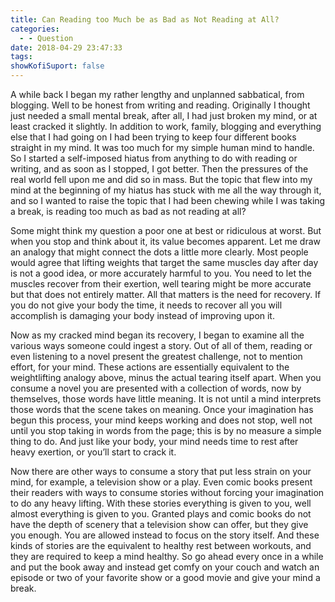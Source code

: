 ```yaml
---
title: Can Reading too Much be as Bad as Not Reading at All?
categories:
  - - Question
date: 2018-04-29 23:47:33
tags:
showKofiSuport: false
---
```


A while back I began my rather lengthy and unplanned sabbatical, from blogging.  Well to be honest from writing and reading.  Originally I thought just needed a small mental break, after all, I had just broken my mind, or at least cracked it slightly.  <!-- more -->In addition to work, family, blogging and everything else that I had going on I had been trying to keep four different books straight in my mind.  It was too much for my simple human mind to handle.  So I started a self-imposed hiatus from anything to do with reading or writing, and as soon as I stopped, I got better.  Then the pressures of the real world fell upon me and did so in mass.  But the topic that flew into my mind at the beginning of my hiatus has stuck with me all the way through it, and so I wanted to raise the topic that I had been chewing while I was taking a break, is reading too much as bad as not reading at all?

Some might think my question a poor one at best or ridiculous at worst.  But when you stop and think about it, its value becomes apparent.  Let me draw an analogy that might connect the dots a little more clearly.  Most people would agree that lifting weights that target the same muscles day after day is not a good idea, or more accurately harmful to you.  You need to let the muscles recover from their exertion, well tearing might be more accurate but that does not entirely matter.  All that matters is the need for recovery.  If you do not give your body the time, it needs to recover all you will accomplish is damaging your body instead of improving upon it.

Now as my cracked mind began its recovery, I began to examine all the various ways someone could ingest a story.  Out of all of them, reading or even listening to a novel present the greatest challenge, not to mention effort, for your mind.  These actions are essentially equivalent to the weightlifting analogy above, minus the actual tearing itself apart.  When you consume a novel you are presented with a collection of words, now by themselves, those words have little meaning.  It is not until a mind interprets those words that the scene takes on meaning.  Once your imagination has begun this process, your mind keeps working and does not stop, well not until you stop taking in words from the page; this is by no measure a simple thing to do.  And just like your body, your mind needs time to rest after heavy exertion, or you’ll start to crack it.

Now there are other ways to consume a story that put less strain on your mind, for example, a television show or a play.  Even comic books present their readers with ways to consume stories without forcing your imagination to do any heavy lifting.  With these stories everything is given to you, well almost everything is given to you.  Granted plays and comic books do not have the depth of scenery that a television show can offer, but they give you enough.  You are allowed instead to focus on the story itself.  And these kinds of stories are the equivalent to healthy rest between workouts, and they are required to keep a mind healthy.  So go ahead every once in a while and put the book away and instead get comfy on your couch and watch an episode or two of your favorite show or a good movie and give your mind a break.